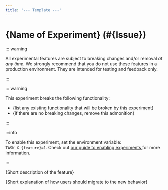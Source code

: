 ```yaml
---
title: '--- Template ---'
---
```


# \{Name of Experiment\} (#\{Issue\})

::: warning

All experimental features are subject to breaking changes and/or removal _at any
time_. We strongly recommend that you do not use these features in a production
environment. They are intended for testing and feedback only.

:::

::: warning

This experiment breaks the following functionality:

- \{list any existing functionality that will be broken by this experiment\}
- \{if there are no breaking changes, remove this admonition\}

:::

:::info

To enable this experiment, set the environment variable: `TASK_X_{feature}=1`.
Check out [our guide to enabling experiments ][enabling-experiments] for more
information.

:::

\{Short description of the feature\}

\{Short explanation of how users should migrate to the new behavior\}

[enabling-experiments]: /experiments/#enabling-experiments
